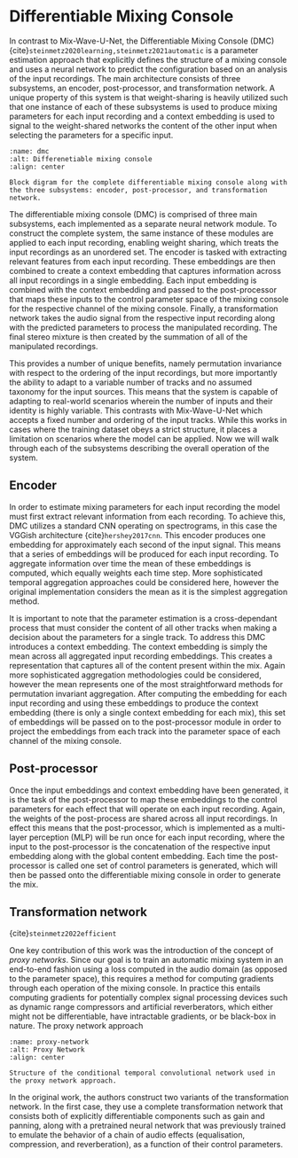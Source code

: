 # Differentiable Mixing Console

In contrast to Mix-Wave-U-Net, the Differentiable Mixing Console (DMC) {cite}`steinmetz2020learning,steinmetz2021automatic` is a parameter estimation approach that explicitly defines the structure of a mixing console and uses a neural network to predict the configuration based on an analysis of the input recordings. The main architecture consists of three subsystems, an encoder, post-processor, and transformation network. A unique property of this system is that weight-sharing is heavily utilized such that one instance of each of these subsystems is used to produce mixing parameters for each input recording and a context embedding is used to signal to the weight-shared networks the content of the other input when selecting the parameters for a specific input.

```{figure} /assets/figures/dmc.svg
:name: dmc
:alt: Differenetiable mixing console
:align: center

Block digram for the complete differentiable mixing console along with the three subsystems: encoder, post-processor, and transformation network.
```

The differentiable mixing console (DMC) is comprised of three main subsystems, each implemented as a separate neural network module. To construct the complete system, the same instance of these modules are applied to each input recording, enabling weight sharing, which treats the input recordings as an unordered set. The encoder is tasked with extracting relevant features from each input recording. These embeddings are then combined to create a context embedding that captures information across all input recordings in a single embedding. Each input embedding is combined with the context embedding and passed to the post-processor that maps these inputs to the control parameter space of the mixing console for the respective channel of the mixing console. Finally, a transformation network takes the audio signal from the respective input recording along with the predicted parameters to process the manipulated recording. The final stereo mixture is then created by the summation of all of the manipulated recordings. 

This provides a number of unique benefits, namely permutation invariance with respect to the ordering of the input recordings, but more importantly the ability to adapt to a variable number of tracks and no assumed taxonomy for the input sources. This means that the system is capable of adapting to real-world scenarios wherein the number of inputs and their identity is highly variable. This contrasts with Mix-Wave-U-Net which accepts a fixed number and ordering of the input tracks. While this works in cases where the training dataset obeys a strict structure, it places a limitation on scenarios where the model can be applied. Now we will walk through each of the subsystems describing the overall operation of the system. 

## Encoder

In order to estimate mixing parameters for each input recording the model must first extract relevant information from each recording. To achieve this, DMC utilizes a standard CNN operating on spectrograms, in this case the VGGish architecture {cite}`hershey2017cnn`. This encoder produces one embedding for approximately each second of the input signal. This means that a series of embeddings will be produced for each input recording. To aggregate information over time the mean of these embeddings is computed, which equally weights each time step. More sophisticated temporal aggregation approaches could be considered here, however the original implementation considers the mean as it is the simplest aggregation method.

It is important to note that the parameter estimation is a cross-dependant process that must consider the content of all other tracks when making a decision about the parameters for a single track. To address this DMC introduces a context embedding. The context embedding is simply the mean across all aggregated input recording embeddings. This creates a representation that captures all of the content present within the mix. Again more sophisticated aggregation methodologies could be considered, however the mean represents one of the most straightforward methods for permutation invariant aggregation. After computing the embedding for each input recording and using these embeddings to produce the context embedding (there is only a single context embedding for each mix), this set of embeddings will be passed on to the post-processor module in order to project the embeddings from each track into the parameter space of each channel of the mixing console.

## Post-processor

Once the input embeddings and context embedding have been generated, it is the task of the post-processor to map these embeddings to the control parameters for each effect that will operate on each input recording. Again, the weights of the post-process are shared across all input recordings. In effect this means that the post-processor, which is implemented as a multi-layer perception (MLP) will be run once for each input recording, where the input to the post-processor is the concatenation of the respective input embedding along with the global content embedding. Each time the post-processor is called one set of control parameters is generated, which will then be passed onto the differentiable mixing console in order to generate the mix.

## Transformation network

{cite}`steinmetz2022efficient`

One key contribution of this work was the introduction of the concept of *proxy networks*. Since our goal is to train an automatic mixing system in an end-to-end fashion using a loss computed in the audio domain (as opposed to the parameter space), this requires a method for computing gradients through each operation of the mixing console. In practice this entails computing gradients for potentially complex signal processing devices such as dynamic range compressors and artificial reverberators, which either might not be differentiable, have intractable gradients, or be black-box in nature. The proxy network approach


```{figure} /assets/figures/proxy-network.svg
:name: proxy-network
:alt: Proxy Network
:align: center

Structure of the conditional temporal convolutional network used in the proxy network approach.
```

In the original work, the authors construct two variants of the transformation network. In the first case, they use a complete transformation network that consists both of explicitly differentiable components such as gain and panning, along with a pretrained neural network that was previously trained to emulate the behavior of a chain of audio effects (equalisation, compression, and reverberation), as a function of their control parameters.
